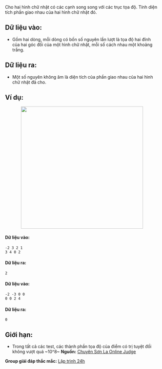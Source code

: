 Cho hai hình chữ nhật có các cạnh song song với các trục tọa độ. Tính diện tích phần giao nhau của hai hình chữ nhật đó.
 
## Dữ liệu vào:
- Gồm hai dòng, mỗi dòng có bốn số nguyên lần lượt là tọa độ hai đỉnh của hai góc đối của một hình chữ nhật, mỗi số cách nhau một khoảng trắng.

## Dữ liệu ra:
- Một số nguyên không âm là diện tích của phần giao nhau của hai hình chữ nhật đã cho.

## Ví dụ:
<center><img src="/images/problems/304/tthcn3.svg" width=400px /></center>

#### Dữ liệu vào:
```
-2 3 2 1
3 4 0 2
```

#### Dữ liệu ra:
```
2
```

#### Dữ liệu vào:
```
-2 -3 0 0
0 0 2 4
```

#### Dữ liệu ra:
```
0
```

## Giới hạn:
- Trong tất cả các test, các thành phần tọa độ của điểm có trị tuyệt đối không vượt quá ~10^8~
**Nguồn:** [Chuyên Sơn La Online Judge](http://csloj.ddns.net/)

**Group giải đáp thắc mắc:** [Lập trình 24h](https://www.facebook.com/groups/1386904321519984)